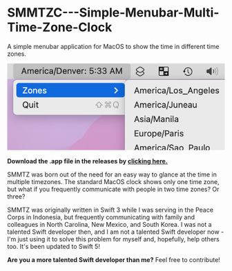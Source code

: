 # SMMTZC---Simple-Menubar-Multi-Time-Zone-Clock

A simple menubar application for MacOS to show the time in different time zones. 

![Image of SMMTZC](img/SMMTZC_screenshot.png)

**Download the .app file in the releases by [clicking here.](https://github.com/zhanknight/SMMTZC---Simple-Menubar-Multi-Time-Zone-Clock/releases)**

SMMTZ was born out of the need for an easy way to glance at the time in multiple timezones.
The standard MacOS clock shows only one time zone, but what if you frequently communicate with people in two time zones? Or three? 

SMMTZ was originally written in Swift 3 while I was serving in the Peace Corps in Indonesia, but frequently communicating with family and colleagues in North Carolina, New Mexico, and South Korea. I was not a talented Swift developer then, and I am not a talented Swift developer now - I'm just using it to solve this problem for myself and, hopefully, help others too. It's been updated to Swift 5!

**Are you a more talented Swift developer than me?** Feel free to contribute! 

